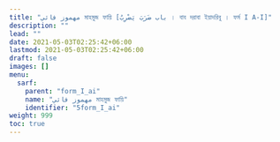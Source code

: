 ```yaml
---
title: "مهموز فائي মাহমুজ ফায়ি [باب ضَرَبَ يَضْرِبُ । বাব দরাবা ইয়াদরিবু । ফর্ম I A-I]"
description: ""
lead: ""
date: 2021-05-03T02:25:42+06:00
lastmod: 2021-05-03T02:25:42+06:00
draft: false
images: []
menu: 
  sarf:
    parent: "form_I_ai"
    name: "مهموز فائي মাহমুজ ফায়ি"
    identifier: "5form_I_ai"
weight: 999
toc: true
---
```



